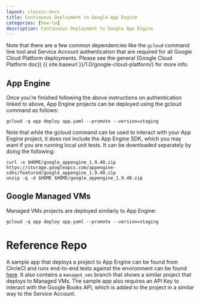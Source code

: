 ```yaml
---
layout: classic-docs
title: Continuous Deployment to Google App Engine
categories: [how-to]
description: Continuous Deployment to Google App Engine
---
```


Note that there are a few common dependencies like the `gcloud` command line tool and Service Account authentication that are required
for all Google Cloud Platform deployments. Please see the general [Google Cloud Platform doc]( {{ site.baseurl }}/1.0/google-cloud-platform/) for more info.

## App Engine

Once you're finished following the above instructions on authentication linked to above, App Engine projects can be deployed using the gcloud command as follows:

    gcloud -q app deploy app.yaml --promote --version=staging

Note that while the gcloud command can be used to interact with your App Engine project, it does not include the App Engine SDK, which you may want if you are running local unit tests. It can be downloaded separately by doing the following:

```
curl -o $HOME/google_appengine_1.9.40.zip https://storage.googleapis.com/appengine-sdks/featured/google_appengine_1.9.40.zip
unzip -q -d $HOME $HOME/google_appengine_1.9.40.zip
```

## Google Managed VMs

Managed VMs projects are deployed similarly to App Engine:

    gcloud -q app deploy app.yaml --promote --version=staging

# Reference Repo

A sample app that deploys a project to App Engine can be found from CircleCI and runs end-to-end tests against the environment can be found [here](https://github.com/GoogleCloudPlatform/continuous-deployment-circle). It also contains a `managed_vms` branch that shows a similar project that deploys to Managed VMs. The sample app also requires an API Key to interact with the Google Books API, which is added to the project in a similar way to the Service Account.
